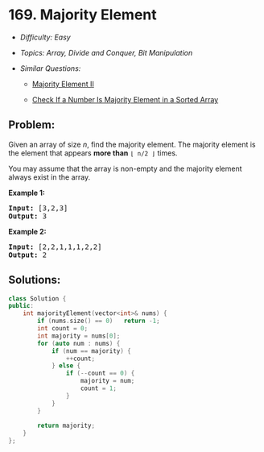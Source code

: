 # 169. Majority Element

* *Difficulty: Easy*

* *Topics: Array, Divide and Conquer, Bit Manipulation*

* *Similar Questions:*

  * [Majority Element II](majority-element-ii.md)

  * [Check If a Number Is Majority Element in a Sorted Array](check-if-a-number-is-majority-element-in-a-sorted-array.md)

## Problem:

<p>Given an array of size <i>n</i>, find the majority element. The majority element is the element that appears <b>more than</b> <code>&lfloor; n/2 &rfloor;</code> times.</p>

<p>You may assume that the array is non-empty and the majority element always exist in the array.</p>

<p><strong>Example 1:</strong></p>

<pre>
<strong>Input:</strong> [3,2,3]
<strong>Output:</strong> 3</pre>

<p><strong>Example 2:</strong></p>

<pre>
<strong>Input:</strong> [2,2,1,1,1,2,2]
<strong>Output:</strong> 2
</pre>

## Solutions:

```c++
class Solution {
public:
    int majorityElement(vector<int>& nums) {
        if (nums.size() == 0)   return -1;
        int count = 0;
        int majority = nums[0];
        for (auto num : nums) {
            if (num == majority) {
                ++count;
            } else {
                if (--count == 0) {
                    majority = num;
                    count = 1;
                }
            }
        }
        
        return majority;
    }
};
```
